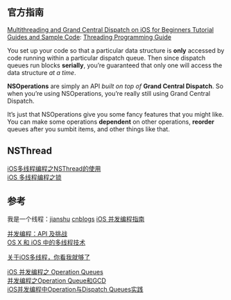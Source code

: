 ## 官方指南
[Multithreading and Grand Central Dispatch on iOS for Beginners Tutorial](https://www.raywenderlich.com/4295/multithreading-and-grand-central-dispatch-on-ios-for-beginners-tutorial)  
[Guides and Sample Code](https://developer.apple.com/library/content/navigation/):  [Threading Programming Guide](https://developer.apple.com/library/content/documentation/Cocoa/Conceptual/Multithreading/Introduction/Introduction.html#//apple_ref/doc/uid/10000057i-CH1-SW1)  

You set up your code so that a particular data structure is **only** accessed by code running within a particular dispatch queue. Then since dispatch queues run blocks **serially**, you’re guaranteed that only one will access the data structure *at a time*.

**NSOperations** are simply an API *built on top of* **Grand Central Dispatch**. So when you’re using NSOperations, you’re really still using Grand Central Dispatch.

It’s just that NSOperations give you some fancy features that you might like. You can make some operations **dependent** on other operations, **reorder** queues after you sumbit items, and other things like that.

## NSThread
[iOS多线程编程之NSThread的使用](http://blog.csdn.net/totogo2010/article/details/8010231)  
[iOS 多线程编程之锁](https://tech.45eggs.com/ios/2013/ios-multithread-locker.html)  

## 参考
我是一个线程：[jianshu](http://www.jianshu.com/p/c1be86e4cbe5)  [cnblogs](http://kb.cnblogs.com/page/542462/)
[iOS 并发编程指南](http://www.cocoachina.com/bbs/read.php?tid=86050)  

[并发编程：API 及挑战](http://objccn.io/issue-2-1/)  
[OS X 和 iOS 中的多线程技术](http://www.infoq.com/cn/articles/os-x-ios-multithread-technology)  

[关于iOS多线程，你看我就够了](http://www.jianshu.com/p/0b0d9b1f1f19)

[iOS 并发编程之 Operation Queues](http://blog.leichunfeng.com/blog/2015/07/29/ios-concurrency-programming-operation-queues/)  
[并发编程之Operation Queue和GCD](http://www.cocoachina.com/industry/20131210/7506.html)  
[iOS并发编程中Operation与Dispatch Queues实践](http://geek.csdn.net/news/detail/63001)  
